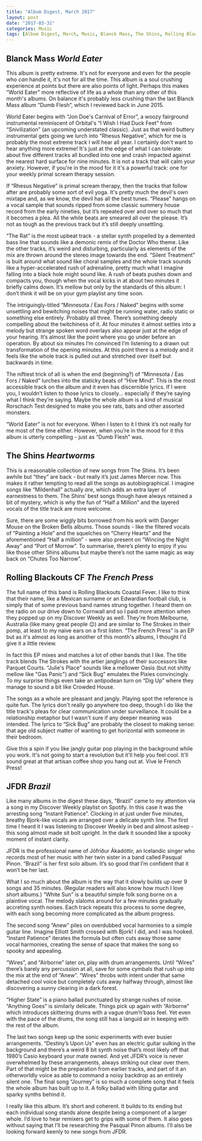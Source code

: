 ```yaml
---
title: "Album Digest, March 2017"
layout: post
date: "2017-03-31"
categories: Music
tags: [Album Digest, March, Music, Blanck Mass, The Shins, Rolling Blackouts CF, JFDR]
---
```


## Blanck Mass *World Eater* 

This album is pretty extreme. It's not for everyone and even for the people who *can* handle it, it's not for all the time. This album is a soul crushing experience at points but there are also points of light. Perhaps this makes “World Eater” more reflective of life as a whole than any other of this month's albums. On balance it's probably less crushing than the last Blanck Mass album “Dumb Flesh”, which I reviewed back in June 2015. 

World Eater begins with “Jon Doe's Carnival of Error”, a woozy fairground instrumental reminiscent of Orbital's “I Wish I Had Duck Feet” from “Snivilization” (an upcoming understated classic). Just as that weird buttery instrumental gets going we lurch into “Rhesus Negative”, which for me is probably the most extreme track I will hear all year. I certainly don't want to hear anything more extreme! It's just at the edge of what I can tolerate: about five different tracks all bundled into one and crash impacted against the nearest hard surface for nine minutes. It is not a track that will calm your anxiety. However, if you're in the mood for it it's a powerful track: one for your weekly primal scream therapy session.

If “Rhesus Negative” is primal scream therapy, then the tracks that follow after are probably some sort of evil yoga. It's pretty much the devil's own mixtape and, as we know, the devil has all the best tunes. “Please” hangs on a vocal sample that sounds ripped from some classic summery house record from the early nineties, but it’s repeated over and over so much that it becomes a plea. All the while beats are smeared all over the please. It’s not as tough as the previous track but it’s still deeply unsettling. 

“The Rat” is the most upbeat track - a stellar synth propelled by a demented bass line that sounds like a demonic remix of the Doctor Who theme. Like the other tracks, it’s weird and disturbing, particularly as elements of the mix are thrown around the stereo image towards the end. “Silent Treatment” is built around what sound like choral samples and the whole track sounds like a hyper-accelerated rush of adrenaline, pretty much what I imagine falling into a black hole might sound like. A rush of beats pushes down and compacts you, though when the vocal kicks in at about two minutes it briefly calms down. It’s mellow but only by the standards of this album: I don’t think it will be on your gym playlist any time soon.

The intriguingly-titled “Minnesota / Eas Fors / Naked” begins with some unsettling and bewitching noises that might be running water, radio static or something else entirely. Probably all three. There’s something deeply compelling about the twitchiness of it. At four minutes it almost settles into a melody but strange spoken word overlays also appear just at the edge of your hearing. It’s almost like the point where you go under before an operation. By about six minutes I’m convinced I’m listening to a drawn out transformation of the opening minutes. At this point there is a melody and it feels like the whole track is pulled out and stretched over itself but backwards in time.

The niftiest trick of all is when the end (beginning?) of “Minnesota / Eas Fors / Naked” lurches into the staticky beats of “Hive Mind”. This is the most accessible track on the album and it even has discernible lyrics. If I were you, I wouldn’t listen to those lyrics to closely... especially if they’re saying what I think they’re saying. Maybe the whole album is a kind of musical Rorschach Test designed to make you see rats, bats and other assorted monsters. 

“World Eater” is not for everyone. When I listen to it I think it’s not really for me most of the time either. However, when you’re in the mood for it this album is utterly compelling - just as “Dumb Flesh” was.

## The Shins *Heartworms*

This is a reasonable collection of new songs from The Shins. It’s been awhile but “they” are back - but really it’s just James Mercer now. This makes it rather tempting to read all the songs as autobiographical. I imagine songs like “Mildenhall” actually *are*, which adds an extra layer of earnestness to them. The Shins’ best songs though have always retained a bit of mystery, which is why the fun of “Half a Million” and the layered vocals of the title track are more welcome. 

Sure, there are some wiggly bits borrowed from his work with Danger Mouse on the Broken Bells albums. Those sounds - like the filtered vocals of “Painting a Hole” and the squelches on “Cherry Hearts” and the aforementioned “Half a million” - were also present on “Wincing the Night Away” and “Port of Morrow”. To summarise, there’s plenty to enjoy if you like those other Shins albums but maybe there’s not the same magic as way back on “Chutes Too Narrow”. 

## Rolling Blackouts CF *The French Press*

The full name of this band is Rolling Blackouts Coastal Fever. I like to think that their name, like a Mexican surname or an Edwardian football club, is simply that of some previous band names strung together. I heard them on the radio on our drive down to Cornwall and so I paid more attention when they popped up on my Discover Weekly as well. They're from Melbourne, Australia (like many great people &#x1f609;) and are similar to The Strokes in their pomp, at least to my naive ears on a first listen. “The French Press” is an EP but as it's almost as long as another of this month's albums, I thought I'd give it a little review.

In fact this EP mixes and matches a lot of other bands that I like. The title track blends The Strokes with the artier janglings of their successors like Parquet Courts. “Julie's Place” sounds like a mellower Oasis (but not shitty mellow like "Gas Panic") and “Sick Bug” emulates the Pixies convincingly. To my surprise things even take an antipodean turn on “Dig Up” where they manage to sound a bit like Crowded House.

The songs as a whole are pleasant and jangly. Playing spot the reference is quite fun. The lyrics don't really go anywhere too deep, though I do like the title track's pleas for clear communication under surveillance. It could be a relationship metaphor but I wasn't sure if any deeper meaning was intended. The lyrics to “Sick Bug” are probably the closest to making sense: that age old subject matter of wanting to get horizontal with someone in their bedroom. 

Give this a spin if you like jangly guitar pop playing in the background while you work. It's not going to start a revolution but it'll help you feel cool. It'll sound great at that artisan coffee shop you hang out at. Vive le French Press!

## JFDR *Brazil*

Like many albums in the digest these days, “Brazil” came to my attention via a song in my Discover Weekly playlist on Spotify. In this case it was the arresting song “Instant Patience”. Clocking in at just under five minutes, breathy Bjork-like vocals are arranged over a delicate synth line. The first time I heard it I was listening to Discover Weekly in bed and almost asleep - this song almost made sit bolt upright. In the dark it sounded like a spooky moment of instant clarity.

JFDR is the professional name of Jófríður Ákadóttir, an Icelandic singer who records most of her music with her twin sister in a band called Pasqual Pinon. “Brazil” is her first solo album. It’s so good that I’m confident that it won’t be her last.

What I so much about the album is the way that it slowly builds up over 9 songs and 35 minutes. (Regular readers will also know how much I love short albums.) “White Sun” is a beautiful simple folk song borne on a plaintive vocal. The melody slaloms around for a few minutes gradually accreting synth noises. Each track repeats this process to some degree, with each song becoming more complicated as the album progress.

The second song “Anew” piles on overdubbed vocal harmonies to a simple guitar line. Imagine Elliott Smith crossed with Bjork! I did, and I was hooked. “Instant Patience” iterates the formula but often cuts away those same vocal harmonies, creating the sense of space that makes the song so spooky and appealing.

“Wires”, and “Airborne” later on, play with drum arrangements. Until “Wires” there’s barely any percussion at all, save for some cymbals that rush up into the mix at the end of “Anew”. “Wires” throbs with intent under that same detached cool voice but completely cuts away halfway through, almost like discovering a sunny clearing in a dark forest.

“Higher State” is a piano ballad punctuated by strange rushes of noise. “Anything Goes” is similarly delicate. Things pick up again with “Airborne” which introduces skittering drums with a vague drum’n’bass feel. Yet even with the pace of the drums, the song still has a languid air in keeping with the rest of the album.

The last two songs keep up the sonic experiments with ever busier arrangements. “Destiny’s Upon Us” even has an electric guitar sulking in the background and there’s a weird 8 bit synth noise that’s most likely off that 1980’s Casio keyboard your mate owned. And yet JFDR’s voice is never overwhelmed by these arrangements, always striking out clear over them. Part of that might be the preparation from earlier tracks, and part of it an otherworldly voice as able to command a noisy backdrop as an entirely silent one. The final song “Journey” is so much a complete song that it feels the whole album has built up to it. A folky ballad with lilting guitar and sparky synths behind it. 

I really like this album. It’s short and coherent. It builds to its ending but each individual song stands alone despite being a component of a larger whole. I’d love to hear remixers get to grips with some of them. It also goes without saying that I’ll be researching the Pasqual Pinon albums. I’ll also be looking forward keenly to new songs from JFDR.